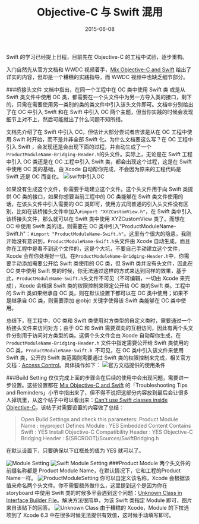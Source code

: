 ﻿---
layout: post
title: "Objective-C 与 Swift 混用"
date: 2015-06-08 
categories: iOS
comments: false
tags: OC
---
Swift 的学习已经提上日程，目前先在 Objective-C 的工程中试验，逐步重构。

入门自然先从官方文档和 WWDC 视频着手，[Mix Objective-C and Swift](https://developer.apple.com/library/ios/documentation/Swift/Conceptual/BuildingCocoaApps/MixandMatch.html#//apple_ref/doc/uid/TP40014216-CH10-XID_78) 给出了详实的内容，但却是一个糟糕的实践指导，而 WWDC 视频中也缺乏细节部分。
<!-- more -->
###桥接头文件
文档中指出，在同一个工程中在 OC 类中使用 Swift 类 或是从 Swift 类文件中使用 OC 类，都需要在一个头文件中为另一方导入类的接口，剩下的，只需在需要使用另一类别的类的类文件中引入该头文件即可。文档中分别给出了在 OC 中引入 Swift 和在 Swift 中引入 OC 两个主题，但当你实践的时候会发现细节上对不上，然后可能就出了什么问题不知所措。

文档先介绍了在 Swift 中引入 OC，但估计大部分尝试者应该是从在 OC 工程中使用 Swift 时开始，而不是并非全部 Swift 化。为什么文档要这么写？在 OC 工程中引入 Swift ，会发现还是会出现下面的过程，并自动生成了一个`ProductModuleName-Bridging-Header.h`的头文件。实际上，无论是在 Swift 工程中引入 OC 类还是在 OC 工程中引入 Swift 类，都会出现这个过程，这是在 Swift 中使用 OC 类的基础，由 Xcode 自动帮你完成，不会因为原来的工程代码是 Swift 还是 OC 而变化。
![swift中引入OC](/assets/blogImg/swift中引入OC.png)

如果没有生成这个文件，你需要手动建立这个文件。这个头文件用于向 Swift 类提供 OC 类的接口，如果你想要当前工程中的 OC 类能够在 Swift 类文件使用的话，在该头文件中引入需要的 OC 类即可，使用方式同普通的引入头文件没有区别，比如在该桥接头文件中加入`#import "XYZCustomView.h"`，在 Swift 类中引入该桥接头文件，那么就可以在 Swift 类中使用 XYZCustomView 类了。而想在 OC 中使用 Swift 类的话，则需要在 OC 类中引入"ProductModuleName-Swift.h"：`#import "ProductModuleName-Swift.h"`。这里有个很大的隐患，我刚开始没有意识到，`ProductModuleName-Swift.h`头文件由 Xcode 自动生成，而且你在工程中是看不到这个文件的，这是个大坑，不要自己手动建立这个文件，Xcode 会帮你处理好一切。在`ProductModuleName-Bridging-Header.h`中，你需要手动添加需要公开给 Swift 类使用的 OC 类，但 Swift 类并没有头文件，因此在 OC 类中使用 Swift 类的时候，你无法通过这样的方式来达到同样的效果，基于此，`ProductModuleName-Swift.h`头文件不可见（不可编辑，一切由 Xcode 来完成），Xcode 会根据 Swift 类的权限控制来限定公开给 OC 类的Swift 类。工程中的 Swift 类如果继承自 OC 类，则在默认设置下都可以在 OC 类中使用；如果不是继承自 OC 类，则需要添加 @objc 关键字使得该 Swift 类能够在 OC 类中使用。

总结下，在工程中，OC 类和 Swift 类使用对方类型的自定义类时，需要通过一个桥接头文件来访问对方；由于 OC 和 Swift 需要双向的互相访问，因此有两个头文件分别用于访问对方类型的类。这俩个头文件会由 Xcode 自动帮你生成，在 `ProductModuleName-Bridging-Header.h` 文件中指定需要公开给 Swift 类使用的 OC 类，`ProductModuleName-Swift.h `不可见，在 OC 类中引入该文件来使用 Swift 类，公开的 Swift 类范围则需要通过 Swift 类的权限控制来完成，相关官方文档：[Access Control](https://developer.apple.com/library/ios/documentation/Swift/Conceptual/Swift_Programming_Language/AccessControl.html#//apple_ref/doc/uid/TP40014097-CH41-ID3)。具体操作如下：
![官方文档提供的使用条件](/assets/blogImg/官方提供的使用条件.png)

###Build Setting
仅仅完成上面的步骤会在后续的使用中会出现问题，需要进一步设置。这些设置都在 [Mix Objective-C and Swift](https://developer.apple.com/library/ios/documentation/Swift/Conceptual/BuildingCocoaApps/MixandMatch.html#//apple_ref/doc/uid/TP40014216-CH10-XID_78) 的「Troubleshooting Tips and Reminders」小节中指出来了，但不得不说把这部分内容放到最后会让很多人掉坑里，从这个帖子中可以看出来：[Can't use Swift classes inside Objective-C](http://stackoverflow.com/questions/24206732/cant-use-swift-classes-inside-objective-c)，该帖子对需要设置的内容做了总结：

> Open Build Settings and check this parameters:
Product Module Name : myproject
Defines Module : YES
Embedded Content Contains Swift : YES
Install Objective-C Compatibility Header : YES
Objective-C Bridging Header : $(SRCROOT)/Sources/SwiftBridging.h

在默认设置下，只要确保以下红框处的值为 YES 就可以了。

![Module Setting](/assets/blogImg/Module_Setting.png)
![Swift Module Setting](/assets/blogImg/Swift_Module_Setting.png)
###Product Module
两个头文件的前缀名称都是 Product Module Name，在默认情况下，它和工程的Product Name一样。
![ProductModuleSetting](/assets/blogImg/Product_Module_Setting.png)
你可以自定义该名称，Xcode 会根据该值来命名两个头文件。你不需要额外做什么，这里提到这个是因为你在 storyboard 中使用 Swift 类的时候多半会遇到这个问题：[Unknown Class in Interface Builder File](http://stackoverflow.com/questions/24924966/xcode-6-strange-bug-unknown-class-in-interface-builder-file)。解决方法很简单，为该 Swift 类指定 Module 即可，图片来自该贴下的回答。
![Unknown Class](/assets/blogImg/Unknown_Class.png)
由于糟糕的 Xcode，Module 的下拉选项到了 Xcode 6.3 中在很多时候无法提供有效值，这时候手动填写即可。
